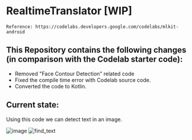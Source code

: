 # RealtimeTranslator [WIP]
```
Reference: https://codelabs.developers.google.com/codelabs/mlkit-android
```
## This Repository contains the following changes (in comparison with the Codelab starter code):
- Removed "Face Contour Detection" related code
- Fixed the compile time error with Codelab source code.
- Converted the code to Kotlin.

## Current state:
Using this code we can detect text in an image.

![image](https://github.com/kavya24395/RealtimeTranslator/assets/25947143/16e4f12c-0e0d-4ccf-a8ec-988b5194c0a6) ![find_text](https://github.com/kavya24395/RealtimeTranslator/assets/25947143/4db1d93a-0891-4910-aa50-25353321970f)
